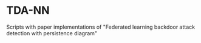 # TDA-NN
Scripts with paper implementations of "Federated learning backdoor attack detection with persistence diagram"
